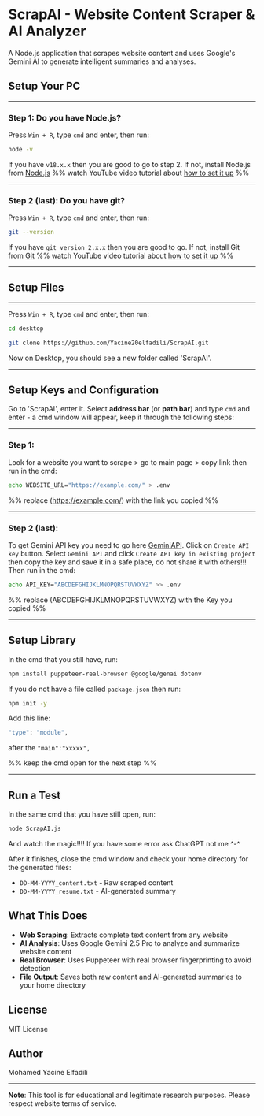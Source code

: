 # ScrapAI - Website Content Scraper & AI Analyzer

A Node.js application that scrapes website content and uses Google's Gemini AI to generate intelligent summaries and analyses.

## Setup Your PC

---

### Step 1: Do you have Node.js?

Press `Win + R`, type `cmd` and enter, then run:

```bash
node -v
```

If you have `v18.x.x` then you are good to go to step 2. If not, install Node.js from [Node.js](https://nodejs.org/en/download) %% watch YouTube video tutorial about [how to set it up](https://www.youtube.com/results?search_query=how+to+setup+node+js+on+windows) %%

---

### Step 2 (last): Do you have git?

Press `Win + R`, type `cmd` and enter, then run:

```bash
git --version
```

If you have `git version 2.x.x` then you are good to go. If not, install Git from [Git](https://git-scm.com/downloads) %% watch YouTube video tutorial about [how to set it up](https://www.youtube.com/results?search_query=how+to+setup+git+on+windows) %%

---

## Setup Files

---

Press `Win + R`, type `cmd` and enter, then run:

```bash
cd desktop
```

```bash
git clone https://github.com/Yacine20elfadili/ScrapAI.git
```

Now on Desktop, you should see a new folder called 'ScrapAI'.

---

## Setup Keys and Configuration

Go to 'ScrapAI', enter it. Select **address bar** (or **path bar**) and type `cmd` and enter - a cmd window will appear, keep it through the following steps:

---

### Step 1:

Look for a website you want to scrape > go to main page > copy link then run in the cmd:

```bash
echo WEBSITE_URL="https://example.com/" > .env
```

%% replace (https://example.com/) with the link you copied %%

---

### Step 2 (last):

To get Gemini API key you need to go here [GeminiAPI](https://aistudio.google.com/apikey). Click on `Create API key` button. Select `Gemini API` and click `Create API key in existing project` then copy the key and save it in a safe place, do not share it with others!!! Then run in the cmd:

```bash
echo API_KEY="ABCDEFGHIJKLMNOPQRSTUVWXYZ" >> .env
```

%% replace (ABCDEFGHIJKLMNOPQRSTUVWXYZ) with the Key you copied %%

---

## Setup Library

In the cmd that you still have, run:

```bash
npm install puppeteer-real-browser @google/genai dotenv
```

If you do not have a file called `package.json` then run:

```bash
npm init -y
```

Add this line:

```bash
"type": "module",
```

after the `"main":"xxxxx",`

%% keep the cmd open for the next step %%

---

## Run a Test

In the same cmd that you have still open, run:

```bash
node ScrapAI.js
```

And watch the magic!!!! If you have some error ask ChatGPT not me ^-^

After it finishes, close the cmd window and check your home directory for the generated files:
- `DD-MM-YYYY_content.txt` - Raw scraped content
- `DD-MM-YYYY_resume.txt` - AI-generated summary

## What This Does

- **Web Scraping**: Extracts complete text content from any website
- **AI Analysis**: Uses Google Gemini 2.5 Pro to analyze and summarize website content
- **Real Browser**: Uses Puppeteer with real browser fingerprinting to avoid detection
- **File Output**: Saves both raw content and AI-generated summaries to your home directory

## License

MIT License

## Author

Mohamed Yacine Elfadili

---

**Note**: This tool is for educational and legitimate research purposes. Please respect website terms of service.
